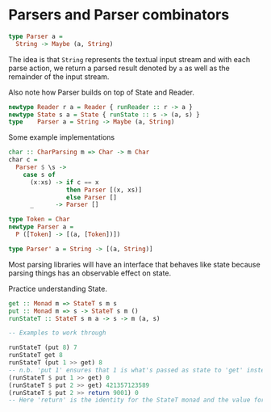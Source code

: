 # Parsers and Parser combinators

```haskell
type Parser a = 
  String -> Maybe (a, String)
```

The idea is that `String` represents the textual input stream and with each parse action, we return a parsed result denoted by `a` as well as the remainder of the input stream.

Also note how Parser builds on top of State and Reader.

```haskell
newtype Reader r a = Reader { runReader :: r -> a }
newtype State s a = State { runState :: s -> (a, s) }
type    Parser a = String -> Maybe (a, String)
```

Some example implementations 

```haskell
char :: CharParsing m => Char -> m Char
char c = 
  Parser $ \s ->
    case s of
      (x:xs) -> if c == x
                then Parser [(x, xs)]
                else Parser []
      _      -> Parser []
```

```haskell
type Token = Char 
newtype Parser a = 
  P ([Token] -> [(a, [Token])])

type Parser' a = String -> [(a, String)]
```

Most parsing libraries will have an interface that behaves like state because parsing things has an observable effect on state.

Practice understanding State.

```haskell
get :: Monad m => StateT s m s
put :: Monad m => s -> StateT s m ()
runStateT :: StateT s m a -> s -> m (a, s)

-- Examples to work through

runStateT (put 8) 7
runStateT get 8 
runStateT (put 1 >> get) 8
-- n.b. 'put 1' ensures that 1 is what's passed as state to 'get' instead of the argument '8'.
(runStateT $ put 1 >> get) 0
(runStateT $ put 2 >> get) 421357123589
(runStateT $ put 2 >> return 9001) 0
-- Here 'return' is the identity for the StateT monad and the value for 'a' in 'StateT s m a' is '9001'. Again, 'put 2' ensures that '2' is passed to 'return 9001' instead of '0'.